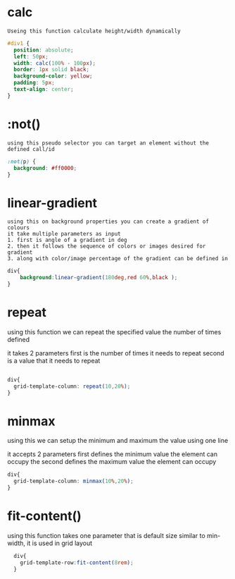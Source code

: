 # calc

    Useing this function calculate height/width dynamically
```css
#div1 {
  position: absolute;
  left: 50px;
  width: calc(100% - 100px);
  border: 1px solid black;
  background-color: yellow;
  padding: 5px;
  text-align: center;
}
```

# :not()

    using this pseudo selector you can target an element without the defined call/id

```css
:not(p) {
  background: #ff0000;
}

```
# linear-gradient

    using this on background properties you can create a gradient of colours
    it take multiple parameters as input
    1. first is angle of a gradient in deg
    2. then it follows the sequence of colors or images desired for gradient
    3. along with color/image percentage of the gradient can be defined in 

```css
div{
    background:linear-gradient(180deg,red 60%,black );
}

```

# repeat

  using this function we can repeat the specified value the number of times defined

  it takes 2 parameters
  first is the number of times it needs to repeat
  second is a value that it needs to repeat

```css

div{
  grid-template-column: repeat(10,20%);
}

```

# minmax

  using this we can setup the minimum and maximum the value using one line

  it accepts 2 parameters
  first defines the minimum value the element can occupy
  the second defines the maximum value the element can occupy

```css
div{
  grid-template-column: minmax(10%,20%);
}

```


# fit-content()

  using this function takes one parameter that is default size similar to min-width, it is used in grid layout

```css
  div{
    grid-template-row:fit-content(8rem);
  }

```